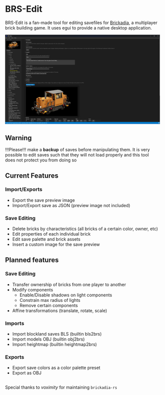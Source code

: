 # BRS-Edit

BRS-Edit is a fan-made tool for editing savefiles for [Brickadia](https://brickadia.com/), a multiplayer brick building game. It uses egui to provide a native desktop application.

![editor](./editor.png)

## Warning
!!!Please!!! make a **backup** of saves before manipulating them. It is very possible to edit saves such that they will not load properly and this tool does not protect you from doing so

## Current Features
### Import/Exports
- Export the save preview image
- Import/Export save as JSON (preview image not included)

### Save Editing
- Delete bricks by characteristics (all bricks of a certain color, owner, etc)
- Edit properties of each individual brick
- Edit save palette and brick assets
- Insert a custom image for the save preview

## Planned features
### Save Editing
- Transfer ownership of bricks from one player to another
- Modify components
    - Enable/Disable shadows on light components
    - Constrain max radius of lights
    - Remove certain components
- Affine transformations (translate, rotate, scale)

### Imports
- Import blockland saves BLS (builtin bls2brs)
- Import models OBJ (builtin obj2brs)
- Import heightmap (builtin heightmap2brs)

### Exports
- Export save colors as a color palette preset
- Export as OBJ


## 

Special thanks to *voximity* for maintaining `brickadia-rs`
